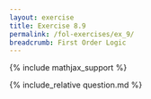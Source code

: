 ```yaml
---
layout: exercise
title: Exercise 8.9
permalink: /fol-exercises/ex_9/
breadcrumb: First Order Logic
---
```


{% include mathjax_support %}

<div><i class="arrow-up loader" data-chapter="fol-exercises" data-exercise="ex_9" data-rating="0"></i></div>
{% include_relative question.md %}
